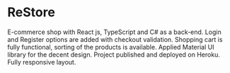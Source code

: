 # ReStore

E-commerce shop with React js, TypeScript and C# as a back-end.
Login and Register options are added with checkout validation.
Shopping cart is fully functional, sorting of the products is available.
Applied Material UI library for the decent design.
Project published and deployed on Heroku.
Fully responsive layout.

